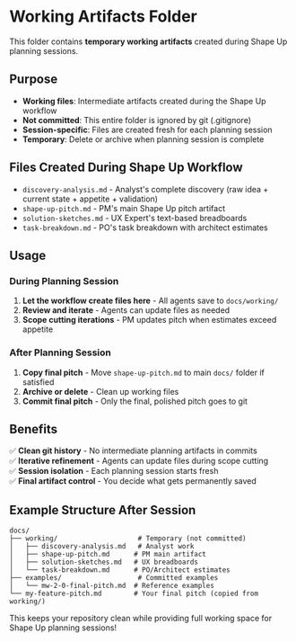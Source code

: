 # Working Artifacts Folder

This folder contains **temporary working artifacts** created during Shape Up planning sessions.

## Purpose

- **Working files**: Intermediate artifacts created during the Shape Up workflow
- **Not committed**: This entire folder is ignored by git (.gitignore)
- **Session-specific**: Files are created fresh for each planning session
- **Temporary**: Delete or archive when planning session is complete

## Files Created During Shape Up Workflow

- `discovery-analysis.md` - Analyst's complete discovery (raw idea + current state + appetite + validation)
- `shape-up-pitch.md` - PM's main Shape Up pitch artifact
- `solution-sketches.md` - UX Expert's text-based breadboards
- `task-breakdown.md` - PO's task breakdown with architect estimates

## Usage

### During Planning Session
1. **Let the workflow create files here** - All agents save to `docs/working/`
2. **Review and iterate** - Agents can update files as needed
3. **Scope cutting iterations** - PM updates pitch when estimates exceed appetite

### After Planning Session
1. **Copy final pitch** - Move `shape-up-pitch.md` to main `docs/` folder if satisfied
2. **Archive or delete** - Clean up working files
3. **Commit final pitch** - Only the final, polished pitch goes to git

## Benefits

✅ **Clean git history** - No intermediate planning artifacts in commits  
✅ **Iterative refinement** - Agents can update files during scope cutting  
✅ **Session isolation** - Each planning session starts fresh  
✅ **Final artifact control** - You decide what gets permanently saved  

## Example Structure After Session

```
docs/
├── working/                    # Temporary (not committed)
│   ├── discovery-analysis.md   # Analyst work
│   ├── shape-up-pitch.md      # PM main artifact
│   ├── solution-sketches.md   # UX breadboards
│   └── task-breakdown.md      # PO/Architect estimates
├── examples/                   # Committed examples
│   └── mw-2-0-final-pitch.md  # Reference examples
└── my-feature-pitch.md        # Your final pitch (copied from working/)
```

This keeps your repository clean while providing full working space for Shape Up planning sessions!
